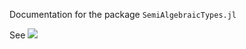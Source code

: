 Documentation for the package `SemiAlgebraicTypes.jl`

See [![](https://img.shields.io/badge/docs-latest-blue.svg)](https://AlgebraicGeometricModeling.github.io/SemiAlgebraicTypes.jl/docs)
